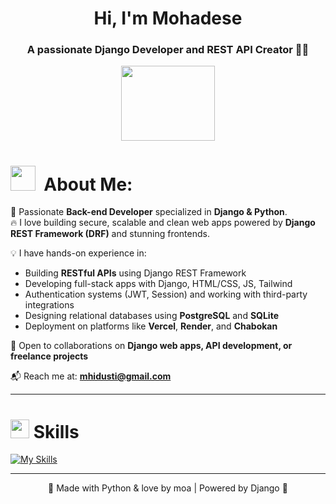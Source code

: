 <h1 align="center">
  Hi, I'm Mohadese

</h1>

<h3 align="center">A passionate Django Developer and REST API Creator 🐍✨</h3>

<p align="center">
  <img src="https://i.imgur.com/GDePScu.gif" height="120" width="150" />
</p>


# <img src="https://github.com/Anmol-Baranwal/Cool-GIFs-For-GitHub/assets/74038190/2c0eef4b-7b75-42bd-9722-4bea97a2d532" width="40">&nbsp; About Me:

🚀 Passionate **Back-end Developer** specialized in **Django & Python**.  
🔥 I love building secure, scalable and clean web apps powered by **Django REST Framework (DRF)** and stunning frontends.

💡 I have hands-on experience in:
- Building **RESTful APIs** using Django REST Framework  
- Developing full-stack apps with Django, HTML/CSS, JS, Tailwind  
- Authentication systems (JWT, Session) and working with third-party integrations  
- Designing relational databases using **PostgreSQL** and **SQLite**  
- Deployment on platforms like **Vercel**, **Render**, and **Chabokan**


💼 Open to collaborations on **Django web apps, API development, or freelance projects**

📬 Reach me at: **mhidusti@gmail.com**

---


<h1 align="left"> <img src="https://media2.giphy.com/media/QssGEmpkyEOhBCb7e1/giphy.gif?cid=ecf05e47a0n3gi1bfqntqmob8g9aid1oyj2wr3ds3mg700bl&rid=giphy.gif" width ="30"> Skills</h1>

[![My Skills](https://skillicons.dev/icons?i=python,django,fastapi,html,css,tailwind,js,react,postgres,mysql,sqlite,git,github,figma,vscode&perline=9)](https://skillicons.dev)

---

<p align="center">
  💖 Made with Python & love by moa | Powered by Django 🐍
</p>

